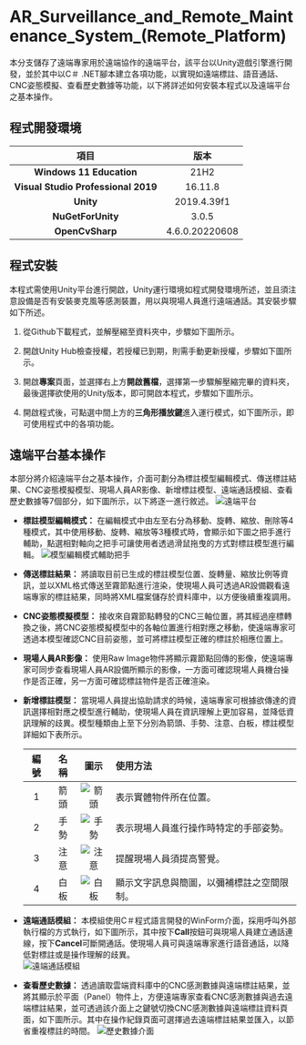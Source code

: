 # AR_Surveillance_and_Remote_Maintenance_System_(Remote_Platform)
本分支儲存了遠端專家用於遠端協作的遠端平台，該平台以Unity遊戲引擎進行開發，並於其中以C＃ .NET腳本建立各項功能，以實現如遠端標註、語音通話、CNC姿態模擬、查看歷史數據等功能，以下將詳述如何安裝本程式以及遠端平台之基本操作。

## 程式開發環境
|**項目**|**版本**|
|:---:|:---:|
|**Windows 11 Education**|21H2|
|**Visual Studio Professional 2019**|16.11.8|
|**Unity**|2019.4.39f1|
|**NuGetForUnity**|3.0.5|
|**OpenCvSharp**|4.6.0.20220608|

## 程式安裝
本程式需使用Unity平台進行開啟，Unity運行環境如程式開發環境所述，並且須注意設備是否有安裝麥克風等感測裝置，用以與現場人員進行遠端通話。其安裝步驟如下所述。

1. 從Github下載程式，並解壓縮至資料夾中，步驟如下圖所示。


2. 開啟Unity Hub檢查授權，若授權已到期，則需手動更新授權，步驟如下圖所示。


3. 開啟**專案**頁面，並選擇右上方**開啟舊檔**，選擇第一步驟解壓縮完畢的資料夾，最後選擇欲使用的Unity版本，即可開啟本程式，步驟如下圖所示。


4. 開啟程式後，可點選中間上方的**三角形播放鍵**進入運行模式，如下圖所示，即可使用程式中的各項功能。


## 遠端平台基本操作
本部分將介紹遠端平台之基本操作，介面可劃分為標註模型編輯模式、傳送標註結果、CNC姿態模擬模型、現場人員AR影像、新增標註模型、遠端通話模組、查看歷史數據等7個部分，如下圖所示，以下將逐一進行敘述。
![遠端平台](https://user-images.githubusercontent.com/77768660/189480329-20eec532-a492-472d-957a-ca66b33aa2a4.png)

* **標註模型編輯模式：** 在編輯模式中由左至右分為移動、旋轉、縮放、刪除等4種模式，其中使用移動、旋轉、縮放等3種模式時，會顯示如下圖之把手進行輔助，點選相對軸向之把手可讓使用者透過滑鼠拖曳的方式對標註模型進行編輯。
![模型編輯模式輔助把手](https://user-images.githubusercontent.com/77768660/189488704-d0bc4a1a-9258-4f2a-aabe-0a579d7a7984.png)

* **傳送標註結果：** 將讀取目前已生成的標註模型位置、旋轉量、縮放比例等資訊，並以XML格式傳送至霧節點進行渲染，使現場人員可透過AR設備觀看遠端專家的標註結果，同時將XML檔案儲存於資料庫中，以方便後續重複調用。

* **CNC姿態模擬模型：** 接收來自霧節點轉發的CNC三軸位置，將其經過座標轉換之後，將CNC姿態模擬模型中的各軸位置進行相對應之移動，使遠端專家可透過本模型確認CNC目前姿態，並可將標註模型正確的標註於相應位置上。

* **現場人員AR影像：** 使用Raw Image物件將顯示霧節點回傳的影像，使遠端專家可同步查看現場人員AR設備所顯示的影像，一方面可確認現場人員機台操作是否正確，另一方面可確認標註物件是否正確渲染。

* **新增標註模型：** 當現場人員提出協助請求的時候，遠端專家可根據欲傳達的資訊選擇相對應之模型進行輔助，使現場人員在資訊理解上更加容易，並降低資訊理解的歧異。模型種類由上至下分別為箭頭、手勢、注意、白板，標註模型詳細如下表所示。

  |**編號**|**名稱**|**圖示**|**使用方法**
  |:---:|:---:|:---:|:---
  |1|箭頭|![箭頭](https://user-images.githubusercontent.com/77768660/189489141-797a1940-354d-48f0-a73e-4d35e978da5e.png)|表示實體物件所在位置。
  |2|手勢|![手勢](https://user-images.githubusercontent.com/77768660/189489177-ecb13514-9681-4752-97e5-0b16fb1e04ea.png)|表示現場人員進行操作時特定的手部姿勢。
  |3|注意|![注意](https://user-images.githubusercontent.com/77768660/189489199-b0da8d8d-f887-4674-865d-d295b2964c08.png)|提醒現場人員須提高警覺。
  |4|白板|![白板](https://user-images.githubusercontent.com/77768660/189489224-d1da2703-cc76-4e04-8558-faa36cc4de36.png)|顯示文字訊息與簡圖，以彌補標註之空間限制。

* **遠端通話模組：** 本模組使用C＃程式語言開發的WinForm介面，採用呼叫外部執行檔的方式執行，如下圖所示，其中按下**Call**按鈕可與現場人員建立通話連線，按下**Cancel**可斷開通話。使現場人員可與遠端專家進行語音通話，以降低對標註或是操作理解的歧異。    
![遠端通話模組](https://user-images.githubusercontent.com/77768660/189489310-009e4c98-af72-446e-b172-2b5206d16b59.png)

* **查看歷史數據：** 透過讀取雲端資料庫中的CNC感測數據與遠端標註結果，並將其顯示於平面（Panel）物件上，方便遠端專家查看CNC感測數據與過去遠端標註結果，並可透過該介面上之鍵號切換CNC感測數據與遠端標註資料頁面，如下圖所示。其中在操作紀錄頁面可選擇過去遠端標註結果並匯入，以節省重複標註的時間。
![歷史數據介面](https://user-images.githubusercontent.com/77768660/189489508-c089923e-ac7b-41c2-b300-cb7368fbcb82.png)
